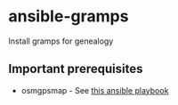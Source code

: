 # ansible-gramps
Install gramps for genealogy

## Important prerequisites

- osmgpsmap - See [this ansible playbook](https://github.com/nicodoggy/ansible-osmgpsmap)
